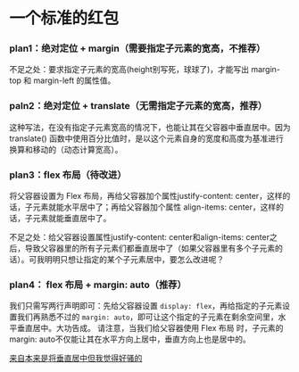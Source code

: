 # 一个标准的红包


### plan1：绝对定位 + margin（需要指定子元素的宽高，不推荐）
不足之处：要求指定子元素的宽高(height别写死，球球了)，才能写出 margin-top 和 margin-left 的属性值。

### paln2：绝对定位 + translate（无需指定子元素的宽高，推荐）
这种写法，在没有指定子元素宽高的情况下，也能让其在父容器中垂直居中。因为 translate() 函数中使用百分比值时，是以这个元素自身的宽度和高度为基准进行换算和移动的（动态计算宽高）。

### plan3：flex 布局（待改进）
将父容器设置为 Flex 布局，再给父容器加个属性justify-content: center，这样的话，子元素就能水平居中了；再给父容器加个属性 align-items: center，这样的话，子元素就能垂直居中了。

不足之处：给父容器设置属性justify-content: center和align-items: center之后，导致父容器里的所有子元素们都垂直居中了（如果父容器里有多个子元素的话）。可我明明只想让指定的某个子元素居中，要怎么改进呢？

### plan4： flex 布局 + margin: auto（推荐）
我们只需写两行声明即可：先给父容器设置 `display: flex`，再给指定的子元素设置我们再熟悉不过的 `margin: auto`，即可让这个指定的子元素在剩余空间里，水平垂直居中。大功告成。
请注意，当我们给父容器使用 Flex 布局 时，子元素的margin: auto不仅能让其在水平方向上居中，垂直方向上也是居中的。

[来自本来是将垂直居中但我觉得好骚的](https://wecteam.io/2019/11/24/%E8%80%81%E6%9D%BF%E7%9A%84%E6%89%8B%E6%9C%BA%E6%94%B6%E5%88%B0%E4%B8%80%E4%B8%AA%E7%BA%A2%E5%8C%85%EF%BC%8C%E4%B8%BA%E4%BB%80%E4%B9%88%E7%BA%A2%E5%8C%85%E6%B2%A1%E5%B1%85%E4%B8%AD%EF%BC%9F/)
